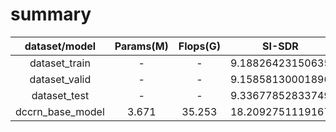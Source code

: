 # summary

|  dataset/model   | Params(M) | Flops(G) |      SI-SDR      |       STOI        |     WB_PESQ      |     NB_PESQ      |
| :--------------: | :-------: | :------: | :--------------: | :---------------: | :--------------: | :--------------: |
|  dataset_train   |     -     |    -     | 9.18826423150635 | 0.821936784950485 | 1.73518149405717 | 2.42768483359366 |
|  dataset_valid   |     -     |    -     | 9.15858130001896 | 0.820208461517329 | 1.73266624887353 | 2.41471458952858 |
|   dataset_test   |     -     |    -     | 9.33677852833749 | 0.821225098997534 | 1.73727285225124 | 2.42875709109791 |
| dccrn_base_model |   3.671   |  35.253  | 18.2092751119167 | 0.895062729329303 | 3.02301043262067 | 3.44576535798074 |
